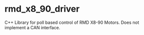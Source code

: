 # rmd_x8_90_driver
C++ Library for poll based control of RMD X8-90 Motors. Does not implement a CAN interface.
